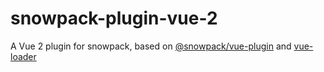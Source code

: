# snowpack-plugin-vue-2

A Vue 2 plugin for snowpack, based on [@snowpack/vue-plugin](https://github.com/pikapkg/create-snowpack-app/blob/b1dd98639eb6da2313e62a757baca44539a85013/packages/plugin-vue/plugin.js) and [vue-loader](https://github.com/vuejs/vue-loader/blob/master/lib/loaders/templateLoader.js)
